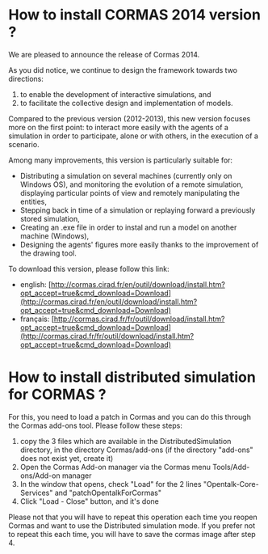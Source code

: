 
# How to install CORMAS 2014 version ?

We are pleased to announce the release of Cormas 2014.

As you did notice, we continue to design the framework towards two directions:

1. to enable the development of interactive simulations, and
2. to facilitate the collective design and implementation of models.

Compared to the previous version (2012-2013), this new version focuses more on the first point: to interact more easily with the agents of a simulation in order to participate, alone or with others, in the execution of a scenario.

Among many improvements, this version is particularly suitable for:

- Distributing a simulation on several machines (currently only on Windows OS), and monitoring the evolution of a remote simulation, displaying particular points of view and remotely manipulating the entities,
- Stepping back in time of a simulation or replaying forward a previously stored simulation,
- Creating an .exe file in order to instal and run a model on another machine (Windows),
- Designing the agents' figures more easily thanks to the improvement of the drawing tool.

To download this version, please follow this link:

- english: [http://cormas.cirad.fr/en/outil/download/install.htm?opt_accept=true&cmd_download=Download](http://cormas.cirad.fr/en/outil/download/install.htm?opt_accept=true&cmd_download=Download)
- français: [http://cormas.cirad.fr/fr/outil/download/install.htm?opt_accept=true&cmd_download=Download](http://cormas.cirad.fr/fr/outil/download/install.htm?opt_accept=true&cmd_download=Download)
 
# How to install distributed simulation for CORMAS ?

For this, you need to load a patch in Cormas and you can do this through the Cormas add-ons tool. Please follow these steps:

1. copy the 3 files which are available in the DistributedSimulation directory, in the directory Cormas/add-ons (if the directory "add-ons" does not exist yet, create it)
2. Open the Cormas Add-on manager via the Cormas menu Tools/Add-ons/Add-on manager
3. In the window that opens, check "Load" for the 2 lines "Opentalk-Core-Services" and "patchOpentalkForCormas"
4. Click "Load - Close" button, and it's done 

Please not that you will have to repeat this operation each time you reopen Cormas and want to use the Distributed simulation mode. If you prefer not to repeat this each time, you will have to save the cormas image after step 4.
